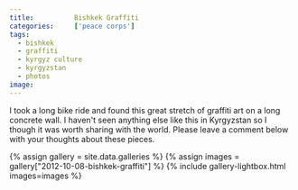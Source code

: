 ```yaml
---
title:			Bishkek Graffiti
categories:		['peace corps']
tags:
  - bishkek
  - graffiti
  - kyrgyz culture
  - kyrgyzstan
  - photos
image:			
---
```


I took a long bike ride and found this great stretch of graffiti art on a long concrete wall. I haven't seen anything else like this in Kyrgyzstan so I though it was worth sharing with the world. Please leave a comment below with your thoughts about these pieces.

{% assign gallery = site.data.galleries %}
{% assign images = gallery["2012-10-08-bishkek-graffiti"] %}
{% include gallery-lightbox.html images=images %}
